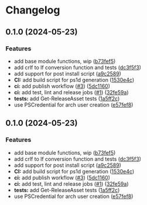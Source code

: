 # Changelog

## 0.1.0 (2024-05-23)


### Features

* add base module functions, wip ([b73fef5](https://github.com/scottmckendry/ps-arch-wsl/commit/b73fef51adab508cddb2a4fa966aa0e1117ddfbf))
* add crlf to lf conversion function and tests ([dc3f5f3](https://github.com/scottmckendry/ps-arch-wsl/commit/dc3f5f3245c2f20eead4bdebb65e17f311500017))
* add support for post install script ([a9c2589](https://github.com/scottmckendry/ps-arch-wsl/commit/a9c258974000ea215df613176aaa26d0d012cc65))
* **CI:** add build script for ps1d generation ([1530e4c](https://github.com/scottmckendry/ps-arch-wsl/commit/1530e4ca01bb114f31f3399e94e9b8249876ebd6))
* **ci:** add publish workflow ([#3](https://github.com/scottmckendry/ps-arch-wsl/issues/3)) ([5dc1160](https://github.com/scottmckendry/ps-arch-wsl/commit/5dc116062eaff49e9c1ea8097f753a1f71e50b86))
* **ci:** add test, lint and release jobs ([#1](https://github.com/scottmckendry/ps-arch-wsl/issues/1)) ([32fe59a](https://github.com/scottmckendry/ps-arch-wsl/commit/32fe59a320d22375963075847f20b7fdfb4e02f3))
* **tests:** add Get-ReleaseAsset tests ([1a5ff2c](https://github.com/scottmckendry/ps-arch-wsl/commit/1a5ff2c7b2c73b348c7be017b6fe52d3a02ebb24))
* use PSCredential for arch user creation ([e57fef8](https://github.com/scottmckendry/ps-arch-wsl/commit/e57fef80456fdfe7899f1a1a7c11e29f660a99e2))

## 0.1.0 (2024-05-23)


### Features

* add base module functions, wip ([b73fef5](https://github.com/scottmckendry/ps-arch-wsl/commit/b73fef51adab508cddb2a4fa966aa0e1117ddfbf))
* add crlf to lf conversion function and tests ([dc3f5f3](https://github.com/scottmckendry/ps-arch-wsl/commit/dc3f5f3245c2f20eead4bdebb65e17f311500017))
* add support for post install script ([a9c2589](https://github.com/scottmckendry/ps-arch-wsl/commit/a9c258974000ea215df613176aaa26d0d012cc65))
* **CI:** add build script for ps1d generation ([1530e4c](https://github.com/scottmckendry/ps-arch-wsl/commit/1530e4ca01bb114f31f3399e94e9b8249876ebd6))
* **ci:** add publish workflow ([#3](https://github.com/scottmckendry/ps-arch-wsl/issues/3)) ([5dc1160](https://github.com/scottmckendry/ps-arch-wsl/commit/5dc116062eaff49e9c1ea8097f753a1f71e50b86))
* **ci:** add test, lint and release jobs ([#1](https://github.com/scottmckendry/ps-arch-wsl/issues/1)) ([32fe59a](https://github.com/scottmckendry/ps-arch-wsl/commit/32fe59a320d22375963075847f20b7fdfb4e02f3))
* **tests:** add Get-ReleaseAsset tests ([1a5ff2c](https://github.com/scottmckendry/ps-arch-wsl/commit/1a5ff2c7b2c73b348c7be017b6fe52d3a02ebb24))
* use PSCredential for arch user creation ([e57fef8](https://github.com/scottmckendry/ps-arch-wsl/commit/e57fef80456fdfe7899f1a1a7c11e29f660a99e2))
